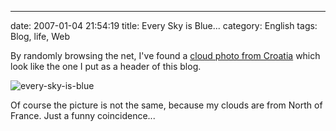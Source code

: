 ---
date: 2007-01-04 21:54:19
title: Every Sky is Blue...
category: English
tags: Blog, life, Web

By randomly browsing the net, I've found a [cloud photo from Croatia](http://tallecreative.com/designmudd/2005/06/13/croatia-pics/) which look like the one I put as a header of this blog.

![every-sky-is-blue](/uploads/2007/every-sky-is-blue.png)

Of course the picture is not the same, because my clouds are from North of France. Just a funny coincidence...

